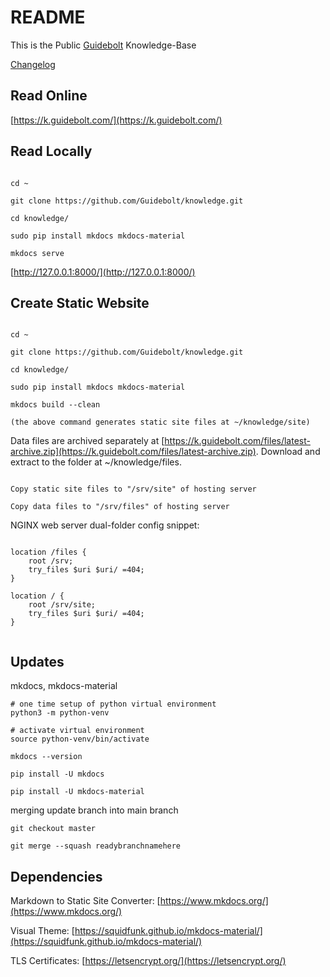 # README

This is the Public [Guidebolt](https://guidebolt.com/) Knowledge-Base

[Changelog](https://k.guidebolt.com/changelog/)

## Read Online

[https://k.guidebolt.com/](https://k.guidebolt.com/)

## Read Locally

```

cd ~

git clone https://github.com/Guidebolt/knowledge.git

cd knowledge/

sudo pip install mkdocs mkdocs-material

mkdocs serve

```

[http://127.0.0.1:8000/](http://127.0.0.1:8000/)

## Create Static Website

```

cd ~

git clone https://github.com/Guidebolt/knowledge.git

cd knowledge/

sudo pip install mkdocs mkdocs-material

mkdocs build --clean

(the above command generates static site files at ~/knowledge/site)

```

Data files are archived separately at [https://k.guidebolt.com/files/latest-archive.zip](https://k.guidebolt.com/files/latest-archive.zip). Download and extract to the folder at ~/knowledge/files.

```

Copy static site files to "/srv/site" of hosting server

Copy data files to "/srv/files" of hosting server

```

NGINX web server dual-folder config snippet:

```

location /files {
	root /srv;
	try_files $uri $uri/ =404;
}

location / {
	root /srv/site;
    try_files $uri $uri/ =404;
}


```

## Updates

mkdocs, mkdocs-material

```
# one time setup of python virtual environment
python3 -m python-venv

# activate virtual environment
source python-venv/bin/activate

mkdocs --version

pip install -U mkdocs

pip install -U mkdocs-material
```

merging update branch into main branch

```
git checkout master

git merge --squash readybranchnamehere
```

## Dependencies

Markdown to Static Site Converter: [https://www.mkdocs.org/](https://www.mkdocs.org/)

Visual Theme: [https://squidfunk.github.io/mkdocs-material/](https://squidfunk.github.io/mkdocs-material/)

TLS Certificates: [https://letsencrypt.org/](https://letsencrypt.org/)

